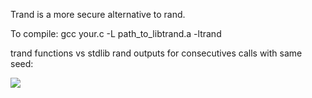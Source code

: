 Trand is a more secure alternative to rand.

To compile: gcc your.c -L path_to_libtrand.a -ltrand

trand functions vs stdlib rand outputs for consecutives calls with same seed:

![](https://i.ibb.co/52T316n/Screen-Shot-2020-07-03-at-20-35-59.png)

